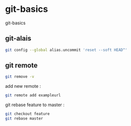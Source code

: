 # git-basics
git-basics


## git-alais 


```bash 
git config --global alias.uncommit 'reset --soft HEAD^'
``` 

## git remote 

```bash 
git remove -v 
``` 

add new remote : 

```bash 
git remote add exampleurl
```


git rebase feature to master : 

```bash 
git checkout feature
git rebase master 
``` 

